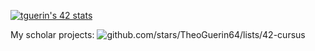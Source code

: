 [![tguerin's 42 stats](https://badge.mediaplus.ma/darkblue/tguerin?1337Badge=off&42Network=off&UM6P=off)](https://github.com/oakoudad/badge42)

My scholar projects: ![github.com/stars/TheoGuerin64/lists/42-cursus](github.com/stars/TheoGuerin64/lists/42-cursus)
